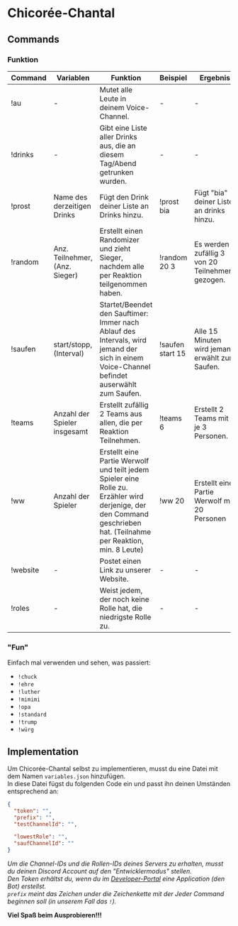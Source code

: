 # Chicorée-Chantal
## Commands
### Funktion

| Command 	| Variablen                      	| Funktion                                                                                                                                               	            | Beispiel         	| Ergebnis                                         	|
|---------	|--------------------------------	|---------------------------------------------------------------------------------------------------------------------------------------------------------------------- |------------------	|--------------------------------------------------	|
| !au     	| -                              	| Mutet alle Leute in deinem Voice-Channel.                                                                                                               	            | -                	| -                                                	|
| !drinks 	| -                              	| Gibt eine Liste aller Drinks aus, die an diesem Tag/Abend getrunken wurden.                                                                               	        | -              	| -                                             	|
| !prost   	| Name des derzeitigen Drinks      	| Fügt den Drink deiner Liste an Drinks hinzu. 	                                                                                                                        | !prost bia        | Fügt "bia" deiner Liste an drinks hinzu.         	|
| !random 	| Anz. Teilnehmer, (Anz. Sieger) 	| Erstellt einen Randomizer und zieht Sieger, nachdem alle per Reaktion teilgenommen haben.                                                              	            | !random 20 3     	| Es werden zufällig 3 von 20 Teilnehmern gezogen. 	|
| !saufen 	| start/stopp, (Interval)        	| Startet/Beendet den Sauftimer: Immer nach Ablauf des Intervals, wird jemand der sich in einem Voice-Channel befindet auserwählt zum Saufen.            	            | !saufen start 15 	| Alle 15 Minuten wird jemand erwählt zum Saufen.  	|
| !teams  	| Anzahl der Spieler insgesamt   	| Erstellt zufällig 2 Teams aus allen, die per Reaktion Teilnehmen.                                                                                      	            | !teams 6         	| Erstellt 2 Teams mit je 3 Personen.              	|
| !ww     	| Anzahl der Spieler             	| Erstellt eine Partie Werwolf und teilt jedem Spieler eine Rolle zu. Erzähler wird derjenige, der den Command geschrieben hat. (Teilnahme per Reaktion, min. 8 Leute) 	| !ww 20           	| Erstellt eine Partie Werwolf mit 20 Personen     	|
| !website	| -                              	| Postet einen Link zu unserer Website.                                                                                                                 	            | -                	| -                                                	|
| !roles  	| -                              	| Weist jedem, der noch keine Rolle hat, die niedrigste Rolle zu.                                                                                        	            | -                	| -                                                	|


### "Fun"
Einfach mal verwenden und sehen, was passiert:

- `!chuck`
- `!ehre`
- `!luther`
- `!mimimi`
- `!opa`
- `!standard`
- `!trump`
- `!würg`

## Implementation

Um Chicorée-Chantal selbst zu implementieren, musst du eine Datei mit dem Namen `variables.json` hinzufügen.  
In diese Datei fügst du folgenden Code ein und passt ihn deinen Umständen entsprechend an:  

```json
{
  "token": "",
  "prefix": "",
  "testChannelId": "",

  "lowestRole": "",
  "saufChannelId": ""
}
```

*Um die Channel-IDs und die Rollen-IDs deines Servers zu erhalten, musst du deinen Discord Account auf den "Entwicklermodus" stellen.  
Den Token erhältst du, wenn du im [Developer-Portal](https://discord.com/developers/applications) eine Application (den Bot) erstellst.  
`prefix` meint das Zeichen under die Zeichenkette mit der Jeder Command beginnen soll (in unserem Fall das `!`).*

**Viel Spaß beim Ausprobieren!!!**